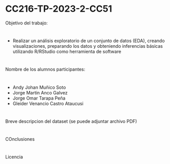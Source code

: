 # CC216-TP-2023-2-CC51

Objetivo del trabajo:
#
- Realizar un análisis exploratorio de un conjunto de datos (EDA), creando visualizaciones,
preparando los datos y obteniendo inferencias básicas utilizando R/RStudio como
herramienta de software
#
Nombre de los alumnos participantes:
#
- Andy Johan Muñico Soto
- Jorge Martin Anco Galvez
- Jorge Omar Tarapa Peña
- Gleider Venancio Castro Ataucusi
#
Breve descripcion del dataset (se puede adjuntar archivo PDF)
#
COnclusiones
#
Licencia
#

